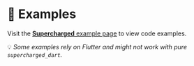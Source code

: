 # 📝 Examples

Visit the [**Supercharged** example page](https://pub.dev/packages/supercharged/example) to view code examples.

💡 *Some examples rely on Flutter and might not work with pure `supercharged_dart`.*

